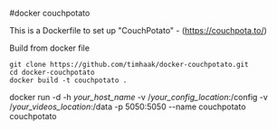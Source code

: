 #docker couchpotato

This is a Dockerfile to set up "CouchPotato" - (https://couchpota.to/)

Build from docker file

```
git clone https://github.com/timhaak/docker-couchpotato.git
cd docker-couchpotato
docker build -t couchpotato .
```

docker run -d -h *your_host_name* -v /*your_config_location*:/config  -v /*your_videos_location*:/data -p 5050:5050 --name couchpotato couchpotato

